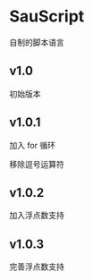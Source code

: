# SauScript

自制的脚本语言

## v1.0

初始版本

## v1.0.1

加入 for 循环

移除逗号运算符

## v1.0.2

加入浮点数支持

## v1.0.3

完善浮点数支持

